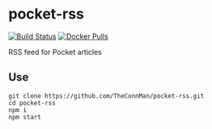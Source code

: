 # pocket-rss

[![Build Status](https://travis-ci.org/TheConnMan/pocket-rss.svg?branch=master)](https://travis-ci.org/TheConnMan/pocket-rss) [![Docker Pulls](https://img.shields.io/docker/pulls/theconnman/pocket-rss.svg)](https://hub.docker.com/r/theconnman/pocket-rss/)

RSS feed for Pocket articles

## Use

```
git clone https://github.com/TheConnMan/pocket-rss.git
cd pocket-rss
npm i
npm start
```
